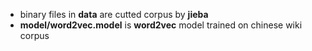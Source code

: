 - binary files in **data** are cutted corpus by **jieba**
- **model/word2vec.model** is **word2vec** model trained on chinese wiki corpus
